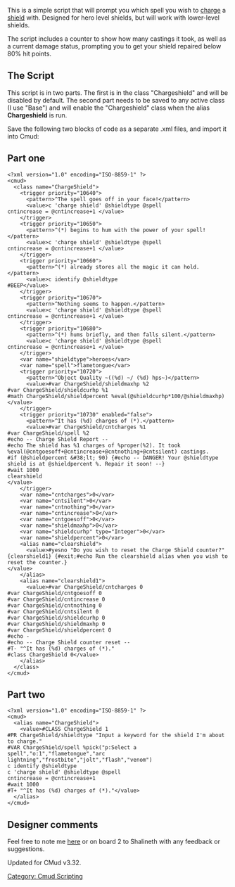 This is a simple script that will prompt you which spell you wish to
[charge](Charge_Shield "wikilink") a
[shield](:Category:Shields "wikilink") with. Designed for hero level
shields, but will work with lower-level shields.

The script includes a counter to show how many castings it took, as well
as a current damage status, prompting you to get your shield repaired
below 80% hit points.

## The Script

This script is in two parts. The first is in the class "Chargeshield"
and will be disabled by default. The second part needs to be saved to
any active class (I use "Base") and will enable the "Chargeshield" class
when the alias **Chargeshield** is run.

Save the following two blocks of code as a separate .xml files, and
import it into Cmud:  

## Part one

    <?xml version="1.0" encoding="ISO-8859-1" ?>
    <cmud>
      <class name="ChargeShield">
        <trigger priority="10640">
          <pattern>^The spell goes off in your face!</pattern>
          <value>c 'charge shield' @shieldtype @spell
    cntincrease = @cntincrease+1 </value>
        </trigger>
        <trigger priority="10650">
          <pattern>^(*) begins to hum with the power of your spell!</pattern>
          <value>c 'charge shield' @shieldtype @spell
    cntincrease = @cntincrease+1 </value>
        </trigger>
        <trigger priority="10660">
          <pattern>^(*) already stores all the magic it can hold.</pattern>
          <value>c identify @shieldtype
    #BEEP</value>
        </trigger>
        <trigger priority="10670">
          <pattern>^Nothing seems to happen.</pattern>
          <value>c 'charge shield' @shieldtype @spell
    cntincrease = @cntincrease+1 </value>
        </trigger>
        <trigger priority="10680">
          <pattern>^(*) hums briefly, and then falls silent.</pattern>
          <value>c 'charge shield' @shieldtype @spell
    cntincrease = @cntincrease+1 </value>
        </trigger>
        <var name="shieldtype">heroes</var>
        <var name="spell">flametongue</var>
        <trigger priority="10720">
          <pattern>^Object Quality ~((%d) ~/ (%d) hps~)</pattern>
          <value>#var ChargeShield/shieldmaxhp %2
    #var ChargeShield/shieldcurhp %1
    #math ChargeShield/shieldpercent %eval(@shieldcurhp*100/@shieldmaxhp)</value>
        </trigger>
        <trigger priority="10730" enabled="false">
          <pattern>^It has (%d) charges of (*).</pattern>
          <value>#var ChargeShield/cntcharges %1
    #var ChargeShield/spell %2
    #echo -- Charge Shield Report --
    #echo The shield has %1 charges of %proper(%2). It took %eval(@cntgoesoff+@cntincrease+@cntnothing+@cntsilent) castings.
    #if (@shieldpercent &#38;lt; 90) {#echo -- DANGER! Your @shieldtype shield is at @shieldpercent %. Repair it soon! --}
    #wait 1000
    clearshield
    </value>
        </trigger>
        <var name="cntcharges">0</var>
        <var name="cntsilent">0</var>
        <var name="cntnothing">0</var>
        <var name="cntincrease">0</var>
        <var name="cntgoesoff">0</var>
        <var name="shieldmaxhp">0</var>
        <var name="shieldcurhp" type="Integer">0</var>
        <var name="shieldpercent">0</var>
        <alias name="clearshield">
          <value>#yesno "Do you wish to reset the Charge Shield counter?" {clearshield1} {#exit;#echo Run the clearshield alias when you wish to reset the counter.}
    </value>
        </alias>
        <alias name="clearshield1">
          <value>#var ChargeShield/cntcharges 0
    #var ChargeShield/cntgoesoff 0
    #var ChargeShield/cntincrease 0
    #var ChargeShield/cntnothing 0
    #var ChargeShield/cntsilent 0
    #var ChargeShield/shieldcurhp 0
    #var ChargeShield/shieldmaxhp 0
    #var ChargeShield/shieldpercent 0
    #echo -
    #echo -- Charge Shield counter reset --
    #T- "^It has (%d) charges of (*)."
    #class ChargeShield 0</value>
        </alias>
      </class>
    </cmud>

## Part two

    <?xml version="1.0" encoding="ISO-8859-1" ?>
    <cmud>
      <alias name="ChargeShield">
        <value>#CLASS ChargeShield 1
    #PR ChargeShield/shieldtype "Input a keyword for the shield I'm about to charge."
    #VAR ChargeShield/spell %pick("p:Select a spell","o:1","flametongue","arc lightning","frostbite","jolt","flash","venom")
    c identify @shieldtype
    c 'charge shield' @shieldtype @spell 
    cntincrease = @cntincrease+1 
    #wait 1000
    #T+ "^It has (%d) charges of (*)."</value>
      </alias>
    </cmud>

## Designer comments

Feel free to note me [here](User:Shalineth "wikilink") or on board 2 to
Shalineth with any feedback or suggestions.

Updated for CMud v3.32.

[Category: Cmud Scripting](Category:_Cmud_Scripting "wikilink")
